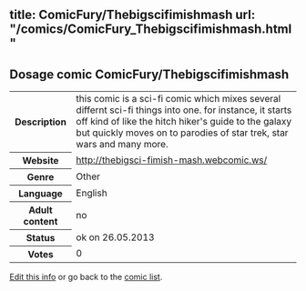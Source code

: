 title: ComicFury/Thebigscifimishmash
url: "/comics/ComicFury_Thebigscifimishmash.html"
---
Dosage comic ComicFury/Thebigscifimishmash
-----------------------------------------

<p id="msg"></p>
<script type="text/javascript">
if (window.location.search === '?edit_info_mail=sent_ok') {
  var elem = document.getElementById("msg");
  elem.innerHTML = 'Edited information sucessfully sent for review, which is usually done daily. Thanks!';
  elem.className = 'ok';
}
</script>
<table class="comicinfo">
<tr>
<th>Description</th><td>this comic is a sci-fi comic which mixes several differnt sci-fi things into one. for instance, it starts off kind of like the hitch hiker's guide to the galaxy but quickly moves on to parodies of star trek, star wars and many more.</td>
</tr>
<tr>
<th>Website</th><td><a href="http://thebigsci-fimish-mash.webcomic.ws/">http://thebigsci-fimish-mash.webcomic.ws/</a></td>
</tr>
<tr>
<th>Genre</th><td>Other</td>
</tr>
<tr>
<th>Language</th><td>English</td>
</tr>
<tr>
<th>Adult content</th><td>no</td>
</tr>
<tr>
<th>Status</th><td>ok on 26.05.2013</td>
</tr>
<tr>
<th>Votes</th><td>0</td>
</tr>
</table>

[Edit this info](ComicFury_Thebigscifimishmash_edit.html) or go back to the [comic list](../comic-index.html).
